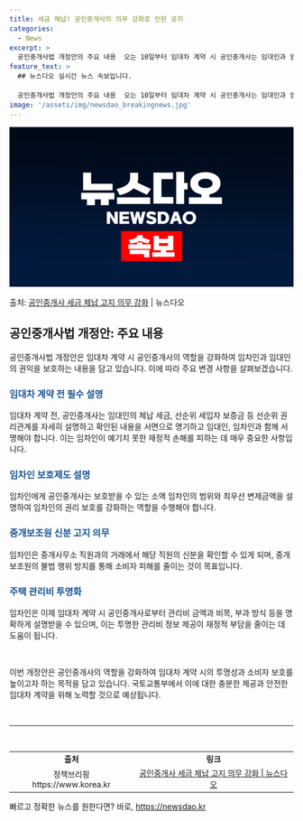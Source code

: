 ```yaml
---
title: 세금 체납! 공인중개사의 의무 강화로 인한 공지
categories:
  - News
excerpt: >
  공인중개사법 개정안의 주요 내용  오는 10일부터 임대차 계약 시 공인중개사는 임대인과 임차인에게 체납 세금…
feature_text: >
  ## 뉴스다오 실시간 뉴스 속보입니다.

  공인중개사법 개정안의 주요 내용  오는 10일부터 임대차 계약 시 공인중개사는 임대인과 임차인에게 체납 세금…
image: '/assets/img/newsdao_breakingnews.jpg'
---
```


![뉴스다오 속보](/assets/img/newsdao_breakingnews.jpg)

<p>출처: <a href="https://newsdao.kr/4664" rel="dofollow">공인중개사 세금 체납 고지 의무 강화</a> | 뉴스다오</p>

<h2 data-ke-size="size26">공인중개사법 개정안: 주요 내용</h2>
<p data-ke-size="size16">공인중개사법 개정안은 임대차 계약 시 공인중개사의 역할을 강화하여 임차인과 임대인의 권익을 보호하는 내용을 담고 있습니다. 이에 따라 주요 변경 사항을 살펴보겠습니다.</p>

<h3><b><span style="color: #1a5490;">임대차 계약 전 필수 설명</span></b></h3>
<p data-ke-size="size16">임대차 계약 전, 공인중개사는 임대인의 체납 세금, 선순위 세입자 보증금 등 선순위 권리관계를 자세히 설명하고 확인된 내용을 서면으로 명기하고 임대인, 임차인과 함께 서명해야 합니다. 이는 임차인이 예기치 못한 재정적 손해를 피하는 데 매우 중요한 사항입니다.</p>

<h3><b><span style="color: #1a5490;">임차인 보호제도 설명</span></b></h3>
<p data-ke-size="size16">임차인에게 공인중개사는 보호받을 수 있는 소액 임차인의 범위와 최우선 변제금액을 설명하여 임차인의 권리 보호를 강화하는 역할을 수행해야 합니다.</p>

<h3><b><span style="color: #1a5490;">중개보조원 신분 고지 의무</span></b></h3>
<p data-ke-size="size16">임차인은 중개사무소 직원과의 거래에서 해당 직원의 신분을 확인할 수 있게 되며, 중개보조원의 불법 행위 방지를 통해 소비자 피해를 줄이는 것이 목표입니다.</p>

<h3><b><span style="color: #1a5490;">주택 관리비 투명화</span></b></h3>
<p data-ke-size="size16">임차인은 이제 임대차 계약 시 공인중개사로부터 관리비 금액과 비목, 부과 방식 등을 명확하게 설명받을 수 있으며, 이는 투명한 관리비 정보 제공이 재정적 부담을 줄이는 데 도움이 됩니다.</p>

<p data-ke-size="size16">&nbsp;</p>
<p data-ke-size="size16">이번 개정안은 공인중개사의 역할을 강화하여 임대차 계약 시의 투명성과 소비자 보호를 높이고자 하는 목적을 담고 있습니다. 국토교통부에서 이에 대한 충분한 제공과 안전한 임대차 계약을 위해 노력할 것으로 예상됩니다.</p>
<p data-ke-size="size16">&nbsp;</p>

<hr>
<p data-ke-size="size16">&nbsp;</p>

<table>
	<tbody>
		<tr>
			<td style="text-align: center; height: 17px;"><b>출처</b></td>
			<td style="text-align: center; height: 17px;"><b>링크</b></td>
		</tr>
		<tr>
			<td style="text-align: center; height: 17px;">정책브리핑 https://www.korea.kr</td>
			<td style="text-align: center; height: 17px;"><a href="https://newsdao.kr/4664">공인중개사 세금 체납 고지 의무 강화 | 뉴스다오</a></td>
		</tr>
	</tbody>
</table>
 

빠르고 정확한 뉴스를 원한다면? 바로, <a href="https://newsdao.kr" rel="dofollow">https://newsdao.kr</a>


